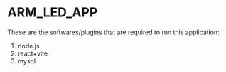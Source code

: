 # ARM_LED_APP
These are the softwares/plugins that are required to run this application:

1. node.js
2. react+vite
3. mysql
